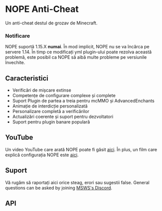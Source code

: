 # NOPE Anti-Cheat

Un anti-cheat destul de grozav de Minecraft.

### Notificare

NOPE suportă 1.15.X **numai**. În mod implicit, NOPE nu se va încărca pe servere
1.14. În timp ce modificați yml plugin-ului poate rezolva această problemă, este
posibil ca NOPE să aibă multe probleme pe versiunile învechite.

## Caracteristici

- Verificări de mișcare extinse
- Competențe de configurare complexe și complete
- Suport Plugin de partea a treia pentru mcMMO și AdvancedEnchants
- Animație de interdicție personalizată
- Personalizare completă a verificărilor
- Actualizări coerente și suport pentru dezvoltatori
- Suport pentru plugin banare populară

## YouTube

Un video YouTube care arată NOPE poate fi găsit
[aici](https://www.youtube.com/watch?v=QNumBz-Phwg). În plus, un film care
explică configurația NOPE este
[aici](https://www.youtube.com/watch?v=XVuXKsJEAkQ).

## Suport

Vă rugăm să raportați aici orice steag, erori sau sugestii false. General
questions can be asked by joining
[MSWS's Discord](https://nope.msws.xyz/discord).

## API

A basic guide on NOPE's API is \[here\](https://github.com/STEVIEBEENZ
/NOPE/wiki/API), and the javadoc can be found [here](http://docs.msws.xyz).

## Permisiuni / Comenzi

The list of permissions and commands are listed
[here](https://github.com/STEVIEBEENZ/NOPE/wiki/Permissions).

## Trello

NOPE are o secţiune Trello unde puteţi vizualiza erorile, caracteristicile şi
transformările cunoscute. Puteţi vedea secţiunea
[aici](https://nope.msws.xyz/trello).

## Testează serverul

Un NOPE Test Server este disponibil la **MSWS.xyz**. Țineți cont că acest server
nu poate fi actualizat.
